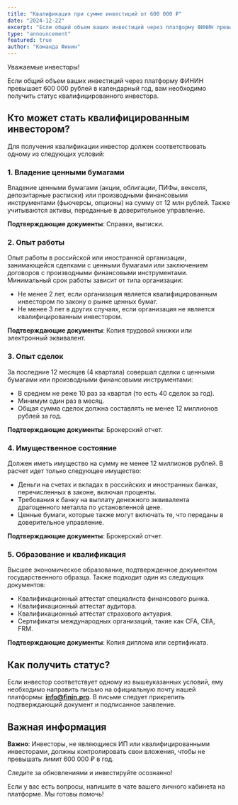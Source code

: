 ```yaml
---
title: "Квалификация при сумме инвестиций от 600 000 ₽"
date: "2024-12-22"
excerpt: "Если общий объем ваших инвестиций через платформу ФИНИН превышает 600 000 рублей в календарный год, вам необходимо получить статус квалифицированного инвестора."
type: "announcement"
featured: true
author: "Команда Финин"
---
```


Уважаемые инвесторы!

Если общий объем ваших инвестиций через платформу ФИНИН превышает 600 000 рублей в календарный год, вам необходимо получить статус квалифицированного инвестора.

## Кто может стать квалифицированным инвестором?

Для получения квалификации инвестор должен соответствовать одному из следующих условий:

### 1. Владение ценными бумагами

Владение ценными бумагами (акции, облигации, ПИФы, векселя, депозитарные расписки) или производными финансовыми инструментами (фьючерсы, опционы) на сумму от 12 млн рублей. Также учитываются активы, переданные в доверительное управление.

**Подтверждающие документы**: Справки, выписки.

### 2. Опыт работы

Опыт работы в российской или иностранной организации, занимающейся сделками с ценными бумагами или заключением договоров с производными финансовыми инструментами. Минимальный срок работы зависит от типа организации:

- Не менее 2 лет, если организация является квалифицированным инвестором по закону о рынке ценных бумаг.
- Не менее 3 лет в других случаях, если организация не является квалифицированным инвестором.

**Подтверждающие документы**: Копия трудовой книжки или электронный эквивалент.

### 3. Опыт сделок

За последние 12 месяцев (4 квартала) совершал сделки с ценными бумагами или производными финансовыми инструментами:

- В среднем не реже 10 раз за квартал (то есть 40 сделок за год).
- Минимум один раз в месяц.
- Общая сумма сделок должна составлять не менее 12 миллионов рублей за год.

**Подтверждающие документы**: Брокерский отчет.

### 4. Имущественное состояние

Должен иметь имущество на сумму не менее 12 миллионов рублей. В расчет идет только следующее имущество:

- Деньги на счетах и вкладах в российских и иностранных банках, перечисленных в законе, включая проценты.
- Требования к банку на выплату денежного эквивалента драгоценного металла по установленной цене.
- Ценные бумаги, которые также могут включать те, что переданы в доверительное управление.

**Подтверждающие документы**: Брокерский отчет.

### 5. Образование и квалификация

Высшее экономическое образование, подтвержденное документом государственного образца. Также подходит один из следующих документов:

- Квалификационный аттестат специалиста финансового рынка.
- Квалификационный аттестат аудитора.
- Квалификационный аттестат страхового актуария.
- Сертификаты международных организаций, такие как CFA, CIIA, FRM.

**Подтверждающие документы**: Копия диплома или сертификата.

## Как получить статус?

Если инвестор соответствует одному из вышеуказанных условий, ему необходимо направить письмо на официальную почту нашей платформы: **info@finin.pro**. В письме следует прикрепить подтверждающий документ и подписанное заявление.

## Важная информация

**Важно**: Инвесторы, не являющиеся ИП или квалифицированными инвесторами, должны контролировать свои вложения, чтобы не превышать лимит 600 000 ₽ в год.

Следите за обновлениями и инвестируйте осознанно!

Если у вас есть вопросы, напишите в чате вашего личного кабинета на платформе. Мы готовы помочь!
